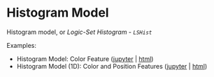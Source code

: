 # Histogram Model

Histogram model, or *Logic-Set Histogram* - *`LSHist`*

Examples:
- Histogram Model: Color Feature ([jupyter](https://nbviewer.jupyter.org/github/LSHist/histogram/blob/master/examples/features/color_feature.ipynb) | [html](https://nbviewer.jupyter.org/github/LSHist/histogram/blob/master/examples/features/color_feature.html))
- Histogram Model (1D): Color and Position Features ([jupyter](https://nbviewer.jupyter.org/github/LSHist/histogram/blob/master/examples/features/color_position_feature.ipynb) | [html](https://nbviewer.jupyter.org/github/LSHist/histogram/blob/master/examples/features/color_position_feature.html))
